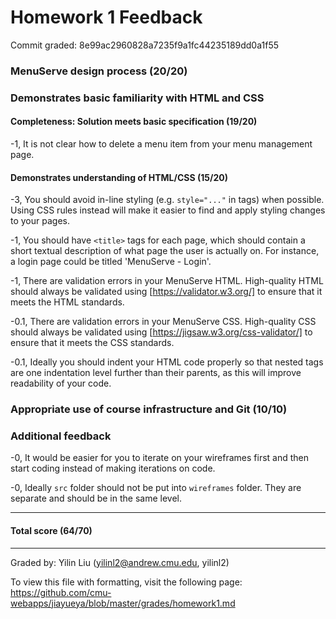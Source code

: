 # Homework 1 Feedback

Commit graded: 8e99ac2960828a7235f9a1fc44235189dd0a1f55

### MenuServe design process (20/20)
### Demonstrates basic familiarity with HTML and CSS
#### Completeness: Solution meets basic specification (19/20)

-1, It is not clear how to delete a menu item from your menu management page.

#### Demonstrates understanding of HTML/CSS (15/20)

-3, You should avoid in-line styling (e.g. `style="..."` in tags) when possible. Using CSS rules instead will make it easier to find and apply styling changes to your pages.

-1, You should have `<title>` tags for each page, which should contain a short textual description of what page the user is actually on. For instance, a login page could be titled 'MenuServe - Login'.

-1, There are validation errors in your MenuServe HTML. High-quality HTML should always be validated using [https://validator.w3.org/] to ensure that it meets the HTML standards.

-0.1, There are validation errors in your MenuServe CSS. High-quality CSS should always be validated using [https://jigsaw.w3.org/css-validator/] to ensure that it meets the CSS standards.

-0.1, Ideally you should indent your HTML code properly so that nested tags are one indentation level further than their parents, as this will improve readability of your code.

### Appropriate use of course infrastructure and Git (10/10)
### Additional feedback

-0, It would be easier for you to iterate on your wireframes first and then start coding instead of making iterations on code.

-0, Ideally `src` folder should not be put into `wireframes` folder. They are separate and should be in the same level.

---
#### Total score (64/70)
---
Graded by: Yilin Liu (yilinl2@andrew.cmu.edu, yilinl2)

To view this file with formatting, visit the following page: https://github.com/cmu-webapps/jiayueya/blob/master/grades/homework1.md